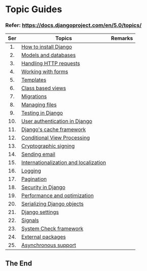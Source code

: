 # Topic Guides

### Refer: https://docs.djangoproject.com/en/5.0/topics/

|Ser| Topics | Remarks |
|:-:|--------|---------|
|1. | [How to install Django](topic-guides/how-to-install-django.md) | |
|2. | [Models and databases]() | |
|3. | [Handling HTTP requests]() | |
|4. | [Working with forms]() | |
|5. | [Templates]() | |
|6. | [Class based views]() | |
|7. | [Migrations]() | |
|8. | [Managing files]() | |
|9. | [Testing in Django]() | |
|10.| [User authentication in Django]() | |
|11.| [Django's cache framework]() | |
|12.| [Conditional View Processing]() | |
|13.| [Cryptographic signing]() | |
|14.| [Sending email]() | |
|15.| [Internationalization and localization]() | |
|16.| [Logging]() | |
|17.| [Pagination]() | |
|18.| [Security in Django]() | |
|19.| [Performance and optimization]() | |
|20.| [Serializing Django objects]() | |
|21.| [Django settings]() | |
|22.| [Signals]() | |
|23.| [System Check framework]() | |
|24.| [External packages]() | |
|25.| [Asynchronous support]() | |

## The End
